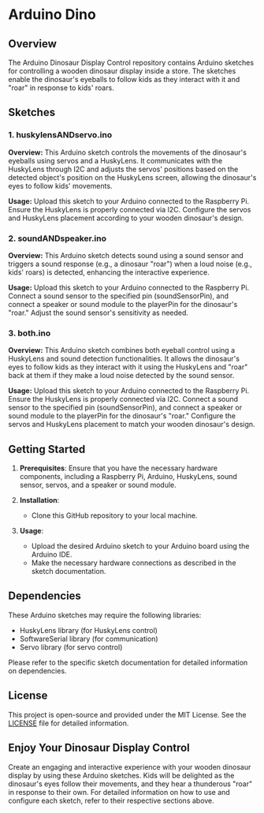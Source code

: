# Arduino Dino

## Overview

The Arduino Dinosaur Display Control repository contains Arduino sketches for controlling a wooden dinosaur display inside a store. The sketches enable the dinosaur's eyeballs to follow kids as they interact with it and "roar" in response to kids' roars.

## Sketches

### 1. huskylensANDservo.ino

**Overview:** This Arduino sketch controls the movements of the dinosaur's eyeballs using servos and a HuskyLens. It communicates with the HuskyLens through I2C and adjusts the servos' positions based on the detected object's position on the HuskyLens screen, allowing the dinosaur's eyes to follow kids' movements.

**Usage:** Upload this sketch to your Arduino connected to the Raspberry Pi. Ensure the HuskyLens is properly connected via I2C. Configure the servos and HuskyLens placement according to your wooden dinosaur's design.

### 2. soundANDspeaker.ino

**Overview:** This Arduino sketch detects sound using a sound sensor and triggers a sound response (e.g., a dinosaur "roar") when a loud noise (e.g., kids' roars) is detected, enhancing the interactive experience.

**Usage:** Upload this sketch to your Arduino connected to the Raspberry Pi. Connect a sound sensor to the specified pin (soundSensorPin), and connect a speaker or sound module to the playerPin for the dinosaur's "roar." Adjust the sound sensor's sensitivity as needed.

### 3. both.ino

**Overview:** This Arduino sketch combines both eyeball control using a HuskyLens and sound detection functionalities. It allows the dinosaur's eyes to follow kids as they interact with it using the HuskyLens and "roar" back at them if they make a loud noise detected by the sound sensor.

**Usage:** Upload this sketch to your Arduino connected to the Raspberry Pi. Ensure the HuskyLens is properly connected via I2C. Connect a sound sensor to the specified pin (soundSensorPin), and connect a speaker or sound module to the playerPin for the dinosaur's "roar." Configure the servos and HuskyLens placement to match your wooden dinosaur's design.

## Getting Started

1. **Prerequisites**: Ensure that you have the necessary hardware components, including a Raspberry Pi, Arduino, HuskyLens, sound sensor, servos, and a speaker or sound module.

2. **Installation**:

   - Clone this GitHub repository to your local machine.

3. **Usage**:

   - Upload the desired Arduino sketch to your Arduino board using the Arduino IDE.
   - Make the necessary hardware connections as described in the sketch documentation.

## Dependencies

These Arduino sketches may require the following libraries:

- HuskyLens library (for HuskyLens control)
- SoftwareSerial library (for communication)
- Servo library (for servo control)

Please refer to the specific sketch documentation for detailed information on dependencies.

## License

This project is open-source and provided under the MIT License. See the [LICENSE](LICENSE) file for detailed information.

## Enjoy Your Dinosaur Display Control

Create an engaging and interactive experience with your wooden dinosaur display by using these Arduino sketches. Kids will be delighted as the dinosaur's eyes follow their movements, and they hear a thunderous "roar" in response to their own. For detailed information on how to use and configure each sketch, refer to their respective sections above.
